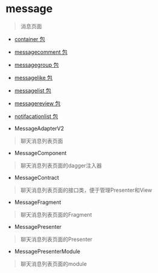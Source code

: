 # message
> 消息页面

- [container 包](./container)

- [messagecomment 包](./messagecomment)

- [messagegroup 包](./messagegroup)
 
- [messagelike 包](./messagelike)

- [messagelist 包](./messagelist)

- [messagereview 包](./messagereview)

- [notifacationlist 包](./notifacationlist)

- MessageAdapterV2
> 聊天消息列表页面

- MessageComponent
> 聊天消息列表页面的dagger注入器

- MessageContract
> 聊天消息列表页面的接口类，便于管理Presenter和View

- MessageFragment
> 聊天消息列表页面的Fragment

- MessagePresenter
> 聊天消息列表页面的Presenter

- MessagePresenterModule
> 聊天消息列表页面的module
